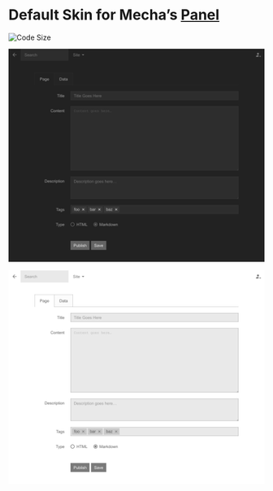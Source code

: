 Default Skin for Mecha&rsquo;s [Panel](https://github.com/mecha-cms/x.panel)
============================================================================

![Code Size](https://img.shields.io/github/languages/code-size/mecha-cms/x.panel.skin.default?color=%23444&style=for-the-badge)

![Default Dark](index.png?v=2022-10-05)

![Default Light](index/1.png?v=2022-10-05)